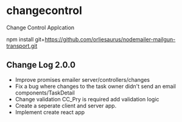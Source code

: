 # changecontrol
Change Control Applcation

npm install git+https://github.com/orliesaurus/nodemailer-mailgun-transport.git

## Change Log 2.0.0
* Improve promises emailer server/controllers/changes
* Fix a bug where changes to the task owner didn't send an email components/TaskDetail
* Change validation CC_Pry is required add validation logic
* Create a seperate client and server app.
* Implement create react app
